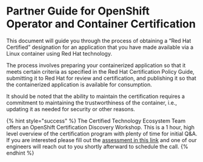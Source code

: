 # Partner Guide for OpenShift Operator and Container Certification

This document will  guide you through the process of obtaining a “Red Hat Certified” designation for an application that you have made available via a Linux container using Red Hat technology. 

The process involves preparing your containerized application so that it meets certain criteria as specified in the Red Hat Certification Policy Guide, submitting it to Red Hat for review and certification, and publishing it so that the containerized application is available for consumption.

It should be noted that the ability to maintain the certification requires a commitment to maintaining the trustworthiness of the container, i.e., updating it as needed for security or other reasons.

{% hint style="success" %}
The Certified Technology Ecosystem Team offers an OpenShift Certification Discovery Workshop. This is a 1 hour, high level overview of the certification program with plenty of time for initial Q&A. If you are interested please fill out the [assessment in this link](https://docs.google.com/forms/d/e/1FAIpQLSeAeisVs-mlUQkUcSqALlvWxULnnH6mxFgXfRWrw3Df_ZdpSw/viewform?usp=sf_link) and one of our engineers will reach out to you shortly afterward to schedule the call. 
{% endhint %}



